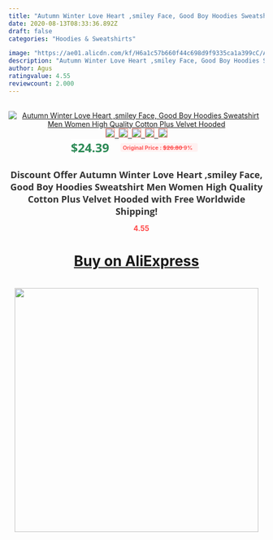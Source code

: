 ```yaml
---
title: "Autumn Winter Love Heart ,smiley Face, Good Boy Hoodies Sweatshirt Men Women High Quality Cotton Plus Velvet Hooded"
date: 2020-08-13T08:33:36.892Z
draft: false
categories: "Hoodies & Sweatshirts"

image: "https://ae01.alicdn.com/kf/H6a1c57b660f44c698d9f9335ca1a399cC/Autumn-Winter-Love-Heart-smiley-Face-Good-Boy-Hoodies-Sweatshirt-Men-Women-High-Quality-Cotton-Plus.jpg"
description: "Autumn Winter Love Heart ,smiley Face, Good Boy Hoodies Sweatshirt Men Women High Quality Cotton Plus Velvet Hooded"
author: Agus
ratingvalue: 4.55
reviewcount: 2.000
---
```

<br>
<div style="text-align: center;">
<a href="https://s.click.aliexpress.com/e/_AU1khP" target="_blank" rel="nofollow noopener noreferrer"><img alt="Autumn Winter Love Heart ,smiley Face, Good Boy Hoodies Sweatshirt Men Women High Quality Cotton Plus Velvet Hooded" class="magnifier-image" src="https://ae01.alicdn.com/kf/H6a1c57b660f44c698d9f9335ca1a399cC/Autumn-Winter-Love-Heart-smiley-Face-Good-Boy-Hoodies-Sweatshirt-Men-Women-High-Quality-Cotton-Plus.jpg_640x640.jpg">
<br>
<img style="border:1px solid salmon" src="https://ae01.alicdn.com/kf/H6a1c57b660f44c698d9f9335ca1a399cC/Autumn-Winter-Love-Heart-smiley-Face-Good-Boy-Hoodies-Sweatshirt-Men-Women-High-Quality-Cotton-Plus.jpg_120x120.jpg">&nbsp;&nbsp;<img style="border:1px solid salmon" src="https://ae01.alicdn.com/kf/H8b29045795f44660b7cd49118cd925def/Autumn-Winter-Love-Heart-smiley-Face-Good-Boy-Hoodies-Sweatshirt-Men-Women-High-Quality-Cotton-Plus.jpg_120x120.jpg">&nbsp;&nbsp;<img style="border:1px solid salmon" src="https://ae01.alicdn.com/kf/H35fa350757da4341809fef7d219993ccZ/Autumn-Winter-Love-Heart-smiley-Face-Good-Boy-Hoodies-Sweatshirt-Men-Women-High-Quality-Cotton-Plus.jpg_120x120.jpg">&nbsp;&nbsp;<img style="border:1px solid salmon" src="https://ae01.alicdn.com/kf/Hf49af9a42ea84b20a2d08da054f07247U/Autumn-Winter-Love-Heart-smiley-Face-Good-Boy-Hoodies-Sweatshirt-Men-Women-High-Quality-Cotton-Plus.jpg_120x120.jpg">&nbsp;&nbsp;<img style="border:1px solid salmon" src="https://ae01.alicdn.com/kf/Ha6149b9b3ec24e5692c80a482e2a8231o/Autumn-Winter-Love-Heart-smiley-Face-Good-Boy-Hoodies-Sweatshirt-Men-Women-High-Quality-Cotton-Plus.jpg_120x120.jpg"></a></div><br0>
<div style="text-align: center;"><span style="background-color: white; border: 0px; box-sizing: border-box; color: seagreen; display: inline-block; font-family: &quot;open sans&quot; , &quot;arial&quot; , &quot;helvetica&quot; , sans-serif , &quot;heiti&quot;; font-size: 24px; font-stretch: inherit; font-weight: 700; line-height: inherit; margin: 0px 10px 0px 0px; padding: 0px; vertical-align: middle;">$24.39 </span>
<span style="background: rgb(255 , 241 , 241); border-radius: 3px; border: 0px; box-sizing: border-box; color: #ff4747; display: inline-block; font-family: inherit; font-size: 12px; font-stretch: inherit; font-style: inherit; font-variant: inherit; font-weight: 600; line-height: inherit; margin: 0px; padding: 2px 5px; transform: scale(0.9); vertical-align: middle;">Original Price : <b style="text-decoration: line-through;">$26.80 </b> 9%&nbsp;&nbsp;</span></div>
<h1 style="color: #333333; display: inline-block; font-family: &quot;open sans&quot; , &quot;arial&quot; , &quot;helvetica&quot; , sans-serif , &quot;heiti&quot;; font-size: 18px; font-stretch: inherit; font-weight: 700; text-align: center;">Discount Offer Autumn Winter Love Heart ,smiley Face, Good Boy Hoodies Sweatshirt Men Women High Quality Cotton Plus Velvet Hooded with Free Worldwide Shipping!</h1>
<div style="color: #ff4747; text-align: center;">
<img src="https://4.bp.blogspot.com/-M0ZcTcb-5uY/XleCXlxnR4I/AAAAAAAAAEc/OrjgMkXV1oMQFaCRZj5HQwOCBcu3w1FegCPcBGAYYCw/s1600/star.png" style="height: 15px;">&nbsp;<b>4.55</b></div>
<div class="button_cont" align="center"><a class="buynow_a" href="https://s.click.aliexpress.com/e/_AU1khP" target="_blank" rel="nofollow noopener noreferrer"><H1>Buy on AliExpress</H1></a></div><br>
<div class="separator" style="clear: both; text-align: center;">
<img src="https://lh3.googleusercontent.com/-pTy5HemUv9M/XlePHvY0dAI/AAAAAAAAAE4/0nX5iRUoIWY8eMW9Dpxeirr157OZliDIgCLcBGAsYHQ/s1600/badge.gif" width="480">
</div>
